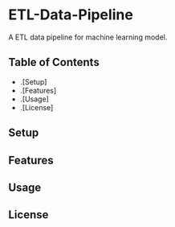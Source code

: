 # ETL-Data-Pipeline
A ETL data pipeline for machine learning model.

## Table of Contents

- .[Setup]
- .[Features]
- .[Usage]
- .[License]

## Setup
## Features
## Usage
## License
